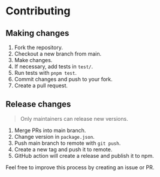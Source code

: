 # Contributing

## Making changes

1. Fork the repository.
2. Checkout a new branch from main.
3. Make changes.
4. If necessary, add tests in `test/`.
5. Run tests with `pnpm test`.
6. Commit changes and push to your fork.
7. Create a pull request.

## Release changes

> Only maintainers can release new versions.

1. Merge PRs into main branch.
2. Change version in `package.json`.
3. Push main branch to remote with `git push`.
4. Create a new tag and push it to remote.
5. GitHub action will create a release and publish it to npm.

Feel free to improve this process by creating an issue or PR.
